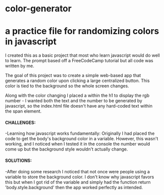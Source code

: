 # color-generator
<h1>a practice file for randomizing colors in javascript</h1>

I created this as a basic project that most who learn javascript would do well to learn. The prompt based off a FreeCodeCamp tutorial but all code was written by me.

The goal of this project was to create a simple web-based app that generates a random color upon clicking a large centralized button. 
This color is tied to the background so the whole screen changes.

Along with the color changing I placed a <span> within the h1 to display the rgb number - I wanted both the text and the number to be generated by javascript, so the index.html file doesn't have any hard-coded text within the span element. 
<br>  
  <h4>CHALLENGES:</h4>
  -Learning how javascript works fundamentally: Originally I had placed the code to get the body's background color in a variable. However, this wasn't working, and I noticed when I tested it in the console the number would come up but the background style wouldn't actually change.
  <br>
  <h4>SOLUTIONS:</h4>
  -After doing some research I noticed that not once were people using a variable to store the background color. I don't know why javascript favors this but when I got rid of the variable and simply had the function return 'body.style.background' then the app worked perfectly as intended. 

